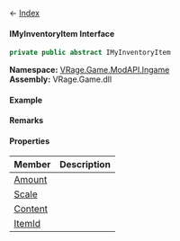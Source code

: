 ← [Index](Api-Index)

#### IMyInventoryItem Interface

```csharp
private public abstract IMyInventoryItem
```

**Namespace:** [VRage.Game.ModAPI.Ingame](VRage.Game.ModAPI.Ingame)  
**Assembly:** VRage.Game.dll

#### Example

#### Remarks

#### Properties

|Member|Description|
|---|---|
|[Amount](VRage.Game.ModAPI.Ingame.IMyInventoryItem.Amount)||
|[Scale](VRage.Game.ModAPI.Ingame.IMyInventoryItem.Scale)||
|[Content](VRage.Game.ModAPI.Ingame.IMyInventoryItem.Content)||
|[ItemId](VRage.Game.ModAPI.Ingame.IMyInventoryItem.ItemId)||

